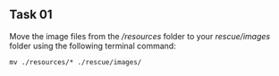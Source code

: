 ## Task 01
Move the image files from the */resources*  folder to your *rescue/images* folder using the following terminal command: 

```
mv ./resources/* ./rescue/images/
```